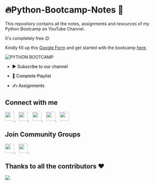 # 🔥Python-Bootcamp-Notes 🐍
This repository contains all the notes, assignments and resources of my Python Bootcamp on YouTube Channel.

It's completely free.😊

Kindly fill up this [Google Form](https://forms.gle/G1VcMtovfPYHback8) and get started with the bootcamp [here](https://bit.ly/3v4szm1).

![PYTHON BOOTCAMP](https://user-images.githubusercontent.com/79099734/154904154-d588602f-3108-4994-abff-6f619f4a5e08.png)

<!-- ![DSA-Bootcamp-Java](https://socialify.git.ci/kunal-kushwaha/DSA-Bootcamp-Java/image?description=1&font=Inter&language=1&owner=1&pattern=Charlie%20Brown&theme=Dark) -->

- <a href="https://bit.ly/3sVrmL0" title="Subscribe to Susmita Dey's YouTube Channel" style="background-color:#FFFFFF;color:#000000;text-decoration:none">▶ Subscribe to our channel </a>
<!-- - <a href="https://www.commclassroom.org/java" style="background-color:#FFFFFF;color:#000000;text-decoration:none">🧑‍💻 Course website </a> -->
- <a href="https://bit.ly/3v4szm1" title="Click here to access full Playlist on YouTube" style="background-color:#FFFFFF;color:#000000;text-decoration:none">📂 Complete Playlist</a>
 
- <a href="https://github.com/opensourcecommunity-hub/Python-Bootcamp-Notes/tree/main/ASSIGNMENTS" title="Click here to see Assignments related to this Course" style="background-color:#FFFFFF;color:#000000;text-decoration:none">✍️ Assignments</a>
<!-- - <a href="https://github.com/kunal-kushwaha/Competitive-Programming-Resources" title="CP Lover? Click here to get some awesome resources related to Competitive Programming" style="background-color:#FFFFFF;color:#000000;text-decoration:none">🏆 Competitive Programming Resources</a> -->


## Connect with me
  <a href="https://twitter.com/its_SusmitaDey">
    <img width="30px" src="https://www.vectorlogo.zone/logos/twitter/twitter-official.svg" />
  </a>&ensp;
  <a href="https://www.linkedin.com/in/susmita-dey-15a15a210/">
    <img width="30px" src="https://www.vectorlogo.zone/logos/linkedin/linkedin-icon.svg" />
  </a>&ensp;
  <a href="https://www.youtube.com/channel/UCsuzc8lqAbgUYo4yzpjtfSw">
  <img width="30px" src="https://i.pinimg.com/originals/46/02/cb/4602cbc18967da9c1eba7452905cd99b.png" />
  </a>&ensp;
  <a href="https://www.instagram.com/susmitadeyofficial/">
    <img width="30px" src="https://www.vectorlogo.zone/logos/instagram/instagram-icon.svg" />
  </a>&ensp;
  <a href="https://susmitadey.hashnode.dev/">
  <img width="30px" src="https://cdn.hashnode.com/res/hashnode/image/upload/v1611902473383/CDyAuTy75.png?auto=compress" />
  </a>

## Join Community Groups
  <a href="https://discord.com/invite/g7FmxB9uZp">
    <img width="30px" src="https://www.vectorlogo.zone/logos/discordapp/discordapp-tile.svg" />
  </a>&ensp;
    <a href="https://t.me/SusmitaDeyCodingOfficial">
    <img width="30px" src="https://www.vectorlogo.zone/logos/telegram/telegram-icon.svg" />
  </a> 
  </a>&ensp;
<!--   <a href="https://twitter.com/commclassroom/">
    <img width="30px" src="https://www.vectorlogo.zone/logos/twitter/twitter-official.svg" />
  </a>&ensp;
  <a href="https://www.linkedin.com/company/commclassroom/">
    <img width="30px" src="https://www.vectorlogo.zone/logos/linkedin/linkedin-icon.svg" />
  </a>&ensp;
  <a href="https://www.instagram.com/commclassroom/">
    <img width="30px" src="https://www.vectorlogo.zone/logos/instagram/instagram-icon.svg" />
  </a>&ensp;
 <a href="https://www.youtube.com/channel/UCwY7chGINzoVuEB3mWOi_zw">
  <img width="30px" src="https://i.pinimg.com/originals/46/02/cb/4602cbc18967da9c1eba7452905cd99b.png" />
  </a> -->
 
 
## Thanks to all the contributors ❤️
<a href = "https://github.com/opensourcecommunity-hub/Python-Bootcamp-Notes/graphs/contributors">
  <img src = "https://contrib.rocks/image?repo=opensourcecommunity-hub/Python-Bootcamp-Notes"/>
</a>

